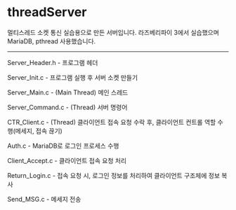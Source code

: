 # threadServer
멀티스레드 소켓 통신 실습용으로 만든 서버입니다.
라즈베리파이 3에서 실습했으며 MariaDB, pthread 사용했습니다. 
<hr>
Server_Header.h - 프로그램 헤더

Server_Init.c - 프로그램 실행 후 서버 소켓 만들기

Server_Main.c - (Main Thread) 메인 스레드

Server_Command.c - (Thread) 서버 명령어

CTR_Client.c - (Thread) 클라이언트 접속 요청 수락 후, 클라이언트 컨트롤 역할 수행(메세지, 접속 끊기)

Auth.c - MariaDB로 로그인 프로세스 수행

Client_Accept.c - 클라이언트 접속 요청 처리

Return_Login.c - 접속 요청 시, 로그인 정보를 처리하여 클라이언트 구조체에 정보 복사

Send_MSG.c - 메세지 전송
